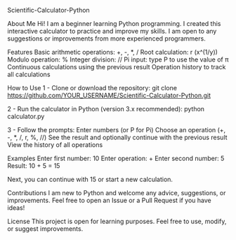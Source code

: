 Scientific-Calculator-Python

About Me
Hi! I am a beginner learning Python programming. I created this interactive calculator to practice and improve my skills. I am open to any suggestions or improvements from more experienced programmers.

Features
Basic arithmetic operations: +, -, *, /
Root calculation: r (x^(1/y))
Modulo operation: %
Integer division: //
Pi input: type P to use the value of π
Continuous calculations using the previous result
Operation history to track all calculations

How to Use
1 - Clone or download the repository:
git clone https://github.com/YOUR_USERNAME/Scientific-Calculator-Python.git

2 - Run the calculator in Python (version 3.x recommended):
python calculator.py

3 - Follow the prompts:
Enter numbers (or P for Pi)
Choose an operation (+, -, *, /, r, %, //)
See the result and optionally continue with the previous result
View the history of all operations

Examples
Enter first number: 10
Enter operation: +
Enter second number: 5
Result: 10 + 5 = 15

Next, you can continue with 15 or start a new calculation.

Contributions
I am new to Python and welcome any advice, suggestions, or improvements. Feel free to open an Issue or a Pull Request if you have ideas!

License
This project is open for learning purposes. Feel free to use, modify, or suggest improvements.
